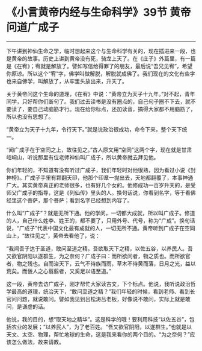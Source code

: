 # 《小言黄帝内经与生命科学》39节 黄帝问道广成子

------

下午讲到神仙生命之学，临时想起来这个与生命科学有关的，现在插进来一段，也是黄帝的故事。历史上讲到黄帝没有死，骑龙上天了。在《庄子》外篇里，有一篇是《在宥》；宥就是解放了。譬如写信给得罪了的朋友，最后说“吾兄见宥”，希望你原谅。所以这个“宥”字，佛学叫做解脱，解脱就成佛了。我们现在的文化有些字也来自佛学，叫解放了，从牢里头放出来，升天了。

关于黄帝问这个生命的道理，《在宥》中说：“黄帝立为天子十九年。”对不起，青年同学，只好帮你们断句了。我们过去读书是没有圈点的，自己句子圈不下去，就不要读了，要自己动脑筋才行。现在给你标点，还加读音，搞得大家都不用脑筋了，所以也没有思想了。

“黄帝立为天子十九年，令行天下。”就是说政治很成功，命令下来，整个天下统一。

“闻广成子在于空同之上，故往见之。”古人原文用“空同”这两个字，现在就是甘肃崆峒山，听说那里有位老师神仙叫广成子，所以黄帝就去拜见他。

你们年轻的，不知道有没有听过广成子，我们年轻时对他很熟，因为看过小说《封神榜》。广成子手里有颗翻天印，他那个印章一抛出去，天地都翻覆了，本事神通广大。其实黄帝真正的老师很多，也有好几个女的。他修成功一百岁升天的，是受师父广成子的指导，这是《列仙传》里头的人。换句话说，你看到名字，等于看佛经里这个菩萨，那个菩萨；看到名字已经想到内容了。

什么叫“广成子”？就是无所下通。他的学问，一切都大成就，所以叫广成子。修道的人，自己什么姓李、姓王的，都不要了，只用外号、代号，称为“广成”。换句话说，“广成子”代表中国文化最有成就的人，一切无所不通。黄帝听到广成子在空同山上，“故往见之”，黄帝去看他了，说：

“我闻吾子达于圣道，敢问至道之精。吾欲取天下之精，以佐五谷，以养民人。吾又欲官阴阳以遂群生，为之奈何？广成子曰：而所欲问者，物之质也。而所欲官者，物之残也。自而治天下，云气不待族而雨，草木不待黄而落，日月之光，益以荒矣。而佞人之心翦翦者，又奚足以语至道。”

这一段，黄帝去访广成子，刚才帮忙大家读古文，下个标点。他说，我听说政治哲学最高的道理，统治天下，“敢问至道之精？”我们年轻的时候，看到老师、看到长官问问题，就说敢问。譬如我见到吕松涛吕老板，好像说不敢问，实际上就是敢问，是谦虚的话。

他说，我的目的，想“取天地之精华”。这是科学的哦！要利用科技“以佐五谷”，包括农业的发展；“以养民人”，为了老百姓。“吾又欲官阴阳，以遂群生。”也就是以天文、太空、物理，帮忙地球的生命，这是我来看你的两个目的。“为之奈何？”应该怎么做法，故来请教。